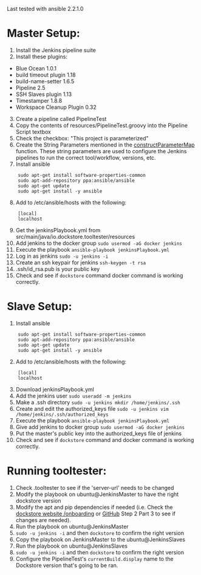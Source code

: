Last tested with ansible 2.2.1.0
# Master Setup:
1.  Install the Jenkins pipeline suite
2.  Install these plugins:
- Blue Ocean 1.0.1
- build timeout plugin 1.18
- build-name-setter 1.6.5
- Pipeline 2.5
- SSH Slaves plugin 1.13
- Timestamper 1.8.8
- Workspace Cleanup Plugin 0.32
3.  Create a pipeline called PipelineTest
4.  Copy the contents of resources/PipelineTest.groovy into the Pipeline Script textbox
5.  Check the checkbox:  "This project is parameterized"
6.  Create the String Parameters mentioned in the [constructParameterMap](https://github.com/ga4gh/dockstore-support/blob/develop/tooltester/src/main/java/io/dockstore/tooltester/client/cli/Client.java#L609) function. These string parameters are used to configure the Jenkins pipelines to run the correct tool/workflow, versions, etc.
7.  Install ansible
```
    sudo apt-get install software-properties-common
    sudo apt-add-repository ppa:ansible/ansible
    sudo apt-get update
    sudo apt-get install -y ansible
```
8. Add to /etc/ansible/hosts with the following:
```
    [local]
    localhost
```
9.  Get the jenkinsPlaybook.yml from src/main/java/io.dockstore.tooltester/resources
10.  Add jenkins to the docker group
    `sudo usermod -aG docker jenkins`
11.  Execute the playbook
    `ansible-playbook jenkinsPlaybook.yml`
12.  Log in as jenkins
    `sudo -u jenkins -i`
13. Create an ssh keypair for jenkins
    `ssh-keygen -t rsa`
14. .ssh/id_rsa.pub is your public key
15. Check and see if `dockstore` command docker command is working correctly.


# Slave Setup:
1. Install ansible
```
    sudo apt-get install software-properties-common
    sudo apt-add-repository ppa:ansible/ansible
    sudo apt-get update
    sudo apt-get install -y ansible
```
2. Add to /etc/ansible/hosts with the following:
```
    [local]
    localhost
```
3. Download jenkinsPlaybook.yml
4. Add the jenkins user
    `sudo useradd -m jenkins`
5. Make a .ssh directory
    `sudo -u jenkins mkdir /home/jenkins/.ssh`
6. Create and edit the authorized_keys file
    `sudo -u jenkins vim /home/jenkins/.ssh/authorized_keys`
7. Execute the playbook
    `ansible-playbook jenkinsPlaybook.yml`
8. Give add jenkins to docker group
    `sudo usermod -aG docker jenkins`
9. Put the master's public key into the authorized_keys file of jenkins
10. Check and see if `dockstore` command and docker command is working correctly.

# Running tooltester:
1. Check .tooltester to see if the 'server-url' needs to be changed
2. Modify the playbook on ubuntu@JenkinsMaster to have the right dockstore version
3. Modify the apt and pip dependencies if needed (i.e. Check the [dockstore website /onboarding](https://dockstore.org/onboarding) or [GitHub](https://github.com/dockstore/dockstore-ui2/blob/develop/src/app/loginComponents/onboarding/downloadcliclient/downloadcliclient.component.ts#L81) Step 2 Part 3 to see if changes are needed).
4. Run the playbook on ubuntu@JenkinsMaster
5. `sudo -u jenkins -i` and then `dockstore` to confirm the right version
6. Copy the playbook on JenkinsMaster to the ubuntu@JenkinsSlaves
7. Run the playbook on ubuntu@JenkinsSlaves
8. `sudo -u jenkins -i` and then `dockstore` to confirm the right version
9. Configure the PipelineTest's `currentBuild.display` name to the Dockstore version that's going to be ran.

